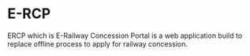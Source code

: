 # E-RCP

ERCP which is E-Railway Concession Portal is a web application build to replace offline process to apply for railway concession.
